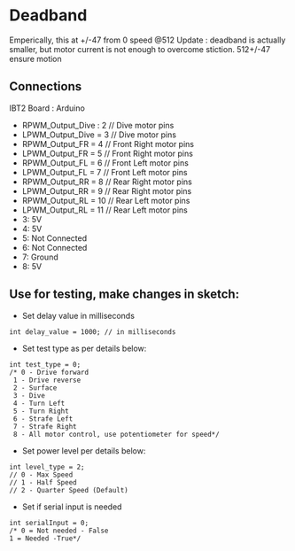 # Deadband
Emperically, this at +/-47 from 0 speed @512
Update : deadband is actually smaller, but motor current is not enough to overcome stiction.
512+/-47 ensure motion

## Connections
IBT2 Board : Arduino

- RPWM_Output_Dive : 2 // Dive motor pins
- LPWM_Output_Dive = 3 // Dive motor pins
- RPWM_Output_FR = 4 // Front Right motor pins
- LPWM_Output_FR = 5 // Front Right motor pins
- RPWM_Output_FL = 6 // Front Left motor pins
- LPWM_Output_FL = 7 // Front Left motor pins
- RPWM_Output_RR = 8 // Rear Right motor pins
- LPWM_Output_RR = 9 // Rear Right motor pins
- RPWM_Output_RL = 10 // Rear Left motor pins
- LPWM_Output_RL = 11 // Rear Left motor pins
- 3: 5V
- 4: 5V
- 5: Not Connected
- 6: Not Connected
- 7: Ground
- 8: 5V

## Use for testing, make changes in sketch:
- Set delay value in milliseconds

```
int delay_value = 1000; // in milliseconds
```

- Set test type as per details below:
```
int test_type = 0;
/* 0 - Drive forward
 1 - Drive reverse
 2 - Surface
 3 - Dive
 4 - Turn Left
 5 - Turn Right
 6 - Strafe Left
 7 - Strafe Right
 8 - All motor control, use potentiometer for speed*/
```

- Set power level per details below:

```
int level_type = 2;
// 0 - Max Speed
// 1 - Half Speed
// 2 - Quarter Speed (Default)
```

- Set if serial input is needed
```
int serialInput = 0;
/* 0 = Not needed - False
1 = Needed -True*/
```